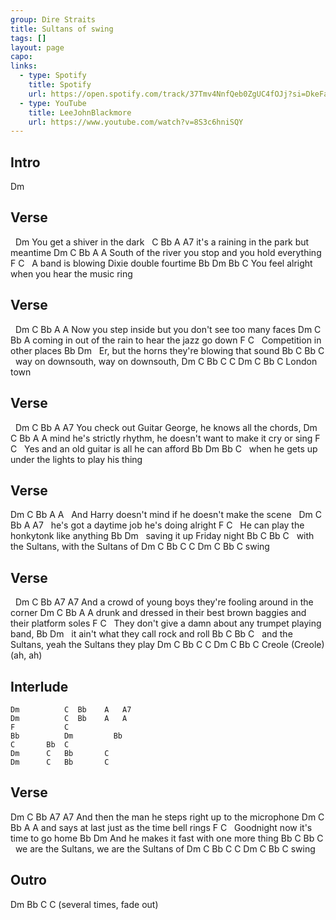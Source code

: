 ```yaml
---
group: Dire Straits
title: Sultans of swing
tags: []
layout: page
capo: 
links: 
  - type: Spotify
    title: Spotify
    url: https://open.spotify.com/track/37Tmv4NnfQeb0ZgUC4fOJj?si=DkeFaQPBTriXeRMy-hqz5g
  - type: YouTube
    title: LeeJohnBlackmore
    url: https://www.youtube.com/watch?v=8S3c6hniSQY
---
```


## Intro

Dm

## Verse

&nbsp;         Dm
You get a shiver in the dark
&nbsp;    C            Bb           A        A7
it's a raining in the park but meantime
Dm                     C              Bb      A      A
South of the river you stop and you hold everything
F                                  C
&nbsp;  A band is blowing Dixie double fourtime
Bb                                         Dm     Bb  C
 You feel alright when you hear the music ring

## Verse

&nbsp;       Dm              C         Bb           A      A
Now you step inside but you don't see too many faces
Dm                    C                Bb   A
 coming in out of the rain to hear the jazz go down
F                        C
&nbsp;  Competition in other places
Bb                                        Dm
&nbsp;  Er, but the horns they're blowing that sound
Bb  C                   Bb  C
&nbsp;       way on downsouth,      way on downsouth,
Dm          C  Bb    C   C   Dm  C Bb    C
London town

## Verse

&nbsp;            Dm            C   Bb   A                    A7
You check out Guitar George,    he knows  all the chords,
Dm                          C           Bb             A           A
 mind he's strictly rhythm, he doesn't want to make it cry or sing
F                            C
&nbsp;  Yes and an old guitar is all he can afford
Bb                                              Dm     Bb  C
&nbsp; when he gets up under the lights to play his thing

## Verse

Dm             C         Bb        A                   A
&nbsp; And Harry doesn't mind  if he doesn't make the scene
&nbsp; Dm                 C    Bb        A         A7
&nbsp; he's got a daytime job he's doing alright
F                                 C
&nbsp; He can play the honkytonk like anything
Bb                          Dm
&nbsp; saving it up   Friday night
Bb  C                    Bb  C
&nbsp;       with the Sultans,        with the Sultans of
Dm          C  Bb    C   C   Dm  C Bb    C
swing

## Verse

&nbsp;     Dm                       C           Bb           A7       A7
And a crowd of young boys they're fooling around in the corner
Dm                              C          Bb                A          A
 drunk and dressed in their best brown baggies and their platform soles
F                                     C
&nbsp;  They don't give a damn   about any trumpet  playing band,
Bb                                   Dm
&nbsp;  it ain't what they call rock and roll
Bb  C                   Bb  C
&nbsp;       and the Sultans,        yeah the Sultans they play
Dm          C  Bb    C        C   Dm  C Bb    C
Creole                (Creole)                   (ah, ah)

## Interlude

```
Dm          C  Bb    A   A7
Dm          C  Bb    A   A
F           C
Bb          Dm         Bb
C       Bb  C
Dm      C   Bb       C
Dm      C   Bb       C
```

## Verse

Dm                   C           Bb        A7         A7
 And then the man he steps right up to the microphone
Dm            C             Bb        A          A
 and says at last   just as the time bell rings
F                         C
&nbsp;  Goodnight   now it's time    to go home
Bb                                    Dm
 And he makes it fast  with one more thing
Bb  C                      Bb  C
&nbsp;       we are the Sultans,        we are the Sultans of
Dm          C  Bb    C   C   Dm  C Bb    C
swing

## Outro
Dm   Bb   C   C
(several times, fade out)

